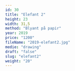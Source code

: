 ```yaml
---
id: 30
title: "Elefant 2"
height: 23
width: 31,5
method: "Blyant på papir"
year: 2019
price: "1200"
fileName: "2019-elefant2.jpg"
medie: "drawing"
draft: "false"
slug: "elefant2"
weight: "20"
---
```

